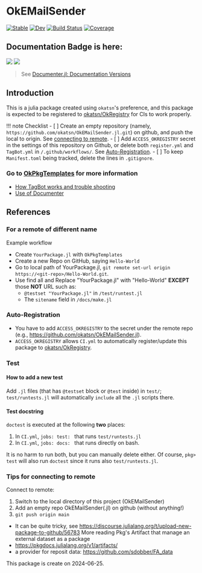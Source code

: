 # OkEMailSender

[![Stable](https://img.shields.io/badge/docs-stable-blue.svg)](https://okatsn.github.io/OkEMailSender.jl/stable/)
[![Dev](https://img.shields.io/badge/docs-dev-blue.svg)](https://okatsn.github.io/OkEMailSender.jl/dev/)
[![Build Status](https://github.com/okatsn/OkEMailSender.jl/actions/workflows/CI.yml/badge.svg?branch=main)](https://github.com/okatsn/OkEMailSender.jl/actions/workflows/CI.yml?query=branch%3Amain)
[![Coverage](https://codecov.io/gh/okatsn/OkEMailSender.jl/branch/main/graph/badge.svg)](https://codecov.io/gh/okatsn/OkEMailSender.jl)

<!-- Don't have any of your custom contents above; they won't occur if there is no citation. -->

## Documentation Badge is here:

[![](https://img.shields.io/badge/docs-stable-blue.svg)](https://okatsn.github.io/OkEMailSender.jl/stable)
[![](https://img.shields.io/badge/docs-dev-blue.svg)](https://okatsn.github.io/OkEMailSender.jl/dev)

> See [Documenter.jl: Documentation Versions](https://documenter.juliadocs.org/dev/man/hosting/#Documentation-Versions)

## Introduction

This is a julia package created using `okatsn`'s preference, and this package is expected to be registered to [okatsn/OkRegistry](https://github.com/okatsn/OkRegistry) for CIs to work properly.

!!! note Checklist
    - [ ] Create an empty repository (namely, `https://github.com/okatsn/OkEMailSender.jl.git`) on github, and push the local to origin. See [connecting to remote](#tips-for-connecting-to-remote).
    - [ ] Add `ACCESS_OKREGISTRY` secret in the settings of this repository on Github, or delete both `register.yml` and `TagBot.yml` in `/.github/workflows/`. See [Auto-Registration](#auto-registration).
    - [ ] To keep `Manifest.toml` being tracked, delete the lines in `.gitignore`.


### Go to [OkPkgTemplates](https://github.com/okatsn/OkPkgTemplates.jl) for more information
- [How TagBot works and trouble shooting](https://github.com/okatsn/OkPkgTemplates.jl#tagbot)
- [Use of Documenter](https://github.com/okatsn/OkPkgTemplates.jl#use-of-documenter)

## References
### For a remote of different name

Example workflow
- Create `YourPackage.jl` with `OkPkgTemplates`
- Create a new Repo on GitHub, saying `Hello-World`
- Go to local path of YourPackage.jl, `git remote set-url origin https://<git-repo>/Hello-World.git`.
- Use find all and Replace "YourPackage.jl" with "Hello-World" **EXCEPT** those **NOT** URL such as:
  - `@testset "YourPackage.jl"` in `/test/runtest.jl`
  - The `sitename` field in `/docs/make.jl`

### Auto-Registration
- You have to add `ACCESS_OKREGISTRY` to the secret under the remote repo (e.g., https://github.com/okatsn/OkEMailSender.jl).
- `ACCESS_OKREGISTRY` allows `CI.yml` to automatically register/update this package to [okatsn/OkRegistry](https://github.com/okatsn/OkRegistry).

### Test
#### How to add a new test
Add `.jl` files (that has `@testset` block or `@test` inside) in `test/`; `test/runtests.jl` will automatically `include` all the `.jl` scripts there.

#### Test docstring
`doctest` is executed at the following **two** places:
1. In `CI.yml`, `jobs: test: ` that runs `test/runtests.jl`
2. In `CI.yml`, `jobs: docs: ` that runs directly on bash.

It is no harm to run both, but you can manually delete either.
Of course, `pkg> test` will also run `doctest` since it runs also `test/runtests.jl`.

### Tips for connecting to remote
Connect to remote:
1. Switch to the local directory of this project (OkEMailSender)
2. Add an empty repo OkEMailSender(.jl) on github (without anything!)
3. `git push origin main`
- It can be quite tricky, see https://discourse.julialang.org/t/upload-new-package-to-github/56783
More reading
Pkg's Artifact that manage an external dataset as a package
- https://pkgdocs.julialang.org/v1/artifacts/
- a provider for reposit data: https://github.com/sdobber/FA_data


This package is create on 2024-06-25.
